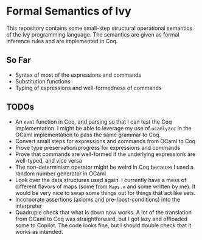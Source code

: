 # Formal Semantics of Ivy

This repository contains some small-step structural operational semantics of the Ivy programming language. The semantics are given as formal inference rules and are implemented in Coq.

## So Far
- Syntax of most of the expressions and commands
- Substitution functions
- Typing of expressions and well-formedness of commands


## TODOs
- An `eval` function in Coq, and parsing so that I can test the Coq implementation. I might be able to leverage my use of `ocamlyacc` in the OCaml implementation to pass the same grammar to Coq.
- Convert small steps for expressions and commands from OCaml to Coq
- Prove type preservation/progress for expressions and commands
- Prove that commands are well-formed if the underlying expressions are well-typed, and vice versa
- The non-determinism operator might be weird in Coq because I used a random number generator in OCaml
- Look over the data structures used again. I currently have a mess of different flavors of maps (some from `Maps.v` and some written by me). It would be very nice to swap some things out for things that act like sets. 
- Incorporate assertions (axioms and pre-/post-conditions) into the interpreter
- Quadruple check that what is down now works. A lot of the translation from OCaml to Coq was straightforward, but I got lazy and offloaded some to Copilot. The code looks fine, but I should double check that it works as intended.
